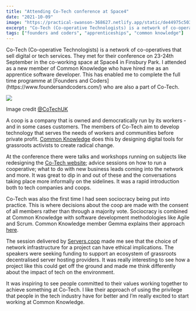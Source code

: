 ```yaml
---
title: "Attending Co-Tech conference at Space4"
date: "2021-10-09"
image: "https://practical-swanson-368627.netlify.app/static/de44975c503e4cbeba5bb906b02f1f13/c58a3/co-tech-conf.jpg"
excerpt: "Co-Tech (Co-operative Technologists) is a network of co-operatives that sell digital or tech services. They met for their conference on 23-24th September in the co-working space at Space4 in Finsbury Park. I attended as a new member of Common Knowledge who have hired me as an apprentice software developer."
tags: ["founders and coders", "apprenticeships", "common knowledge"]
---
```


<article>
Co-Tech (Co-operative Technologists) is a network of co-operatives that sell digital or tech services. They met for their conference on 23-24th September in the co-working space at Space4 in Finsbury Park. I attended as a new member of Common Knowledge who have hired me as an apprentice software developer. This has enabled me to complete the full time programme at [Founders and Coders](https://www.foundersandcoders.com/) who are also a part of Co-Tech.

![](https://practical-swanson-368627.netlify.app/static/de44975c503e4cbeba5bb906b02f1f13/c58a3/co-tech-conf.jpg)

Image credit [@CoTechUK](https://twitter.com/CoTechUK)

A coop is a company that is owned and democratically run by its workers - and in some cases customers. The members of Co-Tech aim to develop technology that serves the needs of workers and communities before private profit. [Common Knowledge](https://commonknowledge.coop/) does this by designing digital tools for grassroots activists to create radical change.

At the conference there were talks and workshops running on subjects like redesigning the [Co-Tech website](https://www.coops.tech/); advice sessions on how to run a cooperative; what to do with new business leads coming into the network and more. It was great to dip in and out of these and the conversations taking place more informally on the sidelines. It was a rapid introduction both to tech companies and coops.

Co-Tech was also the first time I had seen sociocracy being put into practice. This is where decisions about the coop are made with the consent of all members rather than through a majority vote. Sociocracy is combined at Common Knowledge with software development methodologies like Agile and Scrum. Common Knowledge member Gemma explains their approach [here](https://commonknowledge.coop/writing/non-hierarchical-organising).

The session delivered by [Servers.coop](https://servers.coop/) made me see that the choice of network infrastructure for a project can have ethical implications. The speakers were seeking funding to support an ecosystem of grassroots decentralised server hosting providers. It was really interesting to see how a project like this could get off the ground and made me think differently about the impact of tech on the environment.

It was inspiring to see people committed to their values working together to achieve something at Co-Tech. I like their approach of using the privilege that people in the tech industry have for better and I’m really excited to start working at Common Knowledge.

</article>
